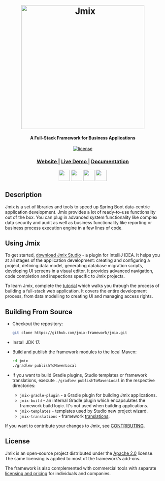 <h1 align="center"> <a href="https://www.jmix.io/"><img src="img/Jmix_logo.png" alt="Jmix" width="400" align="center"></a>
</h1>

<h4 align="center">A Full-Stack Framework for Business Applications</h4>
  
<p align="center">
<a href="http://www.apache.org/licenses/LICENSE-2.0"><img src="https://img.shields.io/badge/license-Apache%20License%202.0-blue.svg?style=flat" alt="license" title=""></a>
</p>


<div align="center">
  <h3>
    <a href="https://www.jmix.io/" target="_blank">
      Website
    </a>
    <span> | </span>
    <a href="https://www.jmix.io/learn/live-demo/" target="_blank">
      Live Demo
    </a>
    <span> | </span>
    <a href="https://docs.jmix.io" target="_blank">
      Documentation
    </a>
  </h3>
</div>

<p align="center">
<a href="https://twitter.com/Jmix_framework" target="_blank"><img src="img/icon-tw.svg" height="36px" alt="" title=""></a>
<a href="https://www.facebook.com/JmixFramework" target="_blank"><img src="img/icon-fb.svg" height="36px" margin-left="20px" alt="" title=""></a>
<a href="https://www.linkedin.com/company/jmix-framework/" target="_blank"><img src="img/icon-link.svg" height="36px" margin-left="20px" alt="" title=""></a>
<a href="https://www.youtube.com/c/JmixFramework" target="_blank"><img src="img/icon-yt.svg" height="36px" margin-left="20px" alt="" title=""></a>
</p>

## Description
Jmix is a set of libraries and tools to speed up Spring Boot data-centric application development. Jmix provides a lot of ready-to-use functionality out of the box. You can plug in advanced system functionality like complex data security and audit as well as business functionality like reporting or business process execution engine in a few lines of code.

## Using Jmix
To get started, [download Jmix Studio](https://www.jmix.io/tools) - a plugin for IntelliJ IDEA. It helps you at all stages of the application development: creating and configuring a project, defining data model, generating database migration scripts, developing UI screens in a visual editor. It provides advanced navigation, code completion and inspections specific to Jmix projects.

To learn Jmix, complete the [tutorial](https://docs.jmix.io/jmix/tutorial/index.html) which walks you through the process of building a full-stack web application. It covers the entire development process, from data modelling to creating UI and managing access rights.

## Building From Source

- Checkout the repository:

    ```bash
    git clone https://github.com/jmix-framework/jmix.git
    ```

- Install JDK 17.

- Build and publish the framework modules to the local Maven:

    ```bash
    cd jmix
    ./gradlew publishToMavenLocal
    ```

- If you want to build Gradle plugins, Studio templates or framework translations, execute `./gradlew publishToMavenLocal` in the respective directories:

  - `jmix-gradle-plugin` - a Gradle plugin for building Jmix applications.
  - `jmix-build` - an internal Gradle plugin which encapsulates the framework build logic. It's not used when building applications.
  - `jmix-templates` - templates used by Studio new project wizard.
  - `jmix-translations` - framework [translations](https://docs.jmix.io/jmix/localization/framework-translations.html).

If you want to contribute your changes to Jmix, see [CONTRIBUTING](CONTRIBUTING.md).

## License
Jmix is an open-source project distributed under the [Apache 2.0](https://www.apache.org/licenses/LICENSE-2.0) license. The same licensing is applied to most of the framework’s add-ons.

The framework is also complemented with commercial tools with separate [licensing and pricing](https://www.jmix.io/subscription-plans-and-prices/) for individuals and companies.
